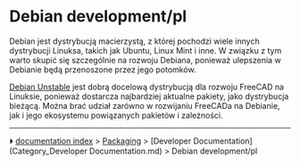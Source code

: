 # Debian development/pl
Debian jest dystrybucją macierzystą, z której pochodzi wiele innych dystrybucji Linuksa, takich jak Ubuntu, Linux Mint i inne. W związku z tym warto skupić się szczególnie na rozwoju Debiana, ponieważ ulepszenia w Debianie będą przenoszone przez jego potomków.

[Debian Unstable](Debian_Unstable.md) jest dobrą docelową dystrybucją dla rozwoju FreeCAD na Linuksie, ponieważ dostarcza najbardziej aktualne pakiety, jako dystrybucja bieżącą. Można brać udział zarówno w rozwijaniu FreeCADa na Debianie, jak i jego ekosystemu powiązanych pakietów i zależności.



---
⏵ [documentation index](../README.md) > [Packaging](Category_Packaging.md) > [Developer Documentation](Category_Developer Documentation.md) > Debian development/pl
